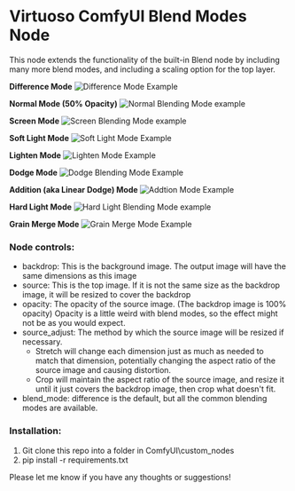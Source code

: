 # Virtuoso ComfyUI Blend Modes Node

This node extends the functionality of the built-in Blend node by including many more blend modes, and including a scaling option for the top layer.

**Difference Mode**
![Difference Mode Example](https://github.com/chrisfreilich/virtuoso-nodes/assets/108036952/9cee4442-c65a-4025-9a7d-ab6f60a76197)

**Normal Mode (50% Opacity)**
![Normal Blending Mode example](https://github.com/chrisfreilich/virtuoso-nodes/assets/108036952/e9a16322-a1bb-425d-ad2c-3d69dfd4b887)

**Screen Mode**
![Screen Blending Mode example](https://github.com/chrisfreilich/virtuoso-nodes/assets/108036952/594b788d-49f4-4bfc-8b9d-445e2436f6d9)

**Soft Light Mode**
![Soft Light Mode Example](https://github.com/chrisfreilich/virtuoso-nodes/assets/108036952/079c6d67-faef-47ca-9835-27b1c1234dfb)

**Lighten Mode**
![Lighten Mode Example](https://github.com/chrisfreilich/virtuoso-nodes/assets/108036952/ac05104d-6d64-4084-a44c-a78b51745ce9)

**Dodge Mode**
![Dodge Blending Mode Example](https://github.com/chrisfreilich/virtuoso-nodes/assets/108036952/747899e7-896d-49cc-af4f-8c914bb3ea8c)

**Addition (aka Linear Dodge) Mode**
![Addtion Mode Example](https://github.com/chrisfreilich/virtuoso-nodes/assets/108036952/f3400520-3d66-4636-a7c8-b7c6db96e363)

**Hard Light Mode**
![Hard Light Blending Mode example](https://github.com/chrisfreilich/virtuoso-nodes/assets/108036952/97eccf07-2369-4cae-bd24-0b035fb3fbbf)

**Grain Merge Mode**
![Grain Merge Mode Example](https://github.com/chrisfreilich/virtuoso-nodes/assets/108036952/0e1691e1-e92d-4282-8989-ac9e8281120e)


### Node controls:

- backdrop: This is the background image. The output image will have the same dimensions as this image
- source: This is the top image. If it is not the same size as the backdrop image, it will be resized to cover the backdrop
- opacity: The opacity of the source image. (The backdrop image is 100% opacity) Opacity is a little weird with blend modes, so the effect might not be as you would expect.
- source_adjust: The method by which the source image will be resized if necessary.
     - Stretch will change each dimension just as much as needed to match that dimension, potentially changing the aspect ratio of the source image and causing distortion.
     - Crop will maintain the aspect ratio of the source image, and resize it until it just covers the backdrop image, then crop what doesn't fit.
- blend_mode: difference is the default, but all the common blending modes are available.

### Installation:

1. Git clone this repo into a folder in ComfyUI\custom_nodes
2. pip install -r requirements.txt

Please let me know if you have any thoughts or suggestions!
